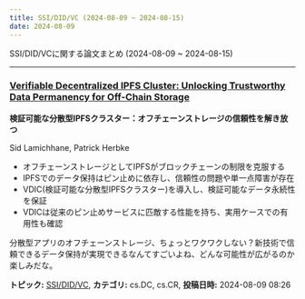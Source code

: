 ```yaml
---
title: SSI/DID/VC (2024-08-09 ~ 2024-08-15)
date: 2024-08-09
---
```


SSI/DID/VCに関する論文まとめ (2024-08-09 ~ 2024-08-15)


- - -

### [Verifiable Decentralized IPFS Cluster: Unlocking Trustworthy Data Permanency for Off-Chain Storage](http://arxiv.org/abs/2408.07023)

**検証可能な分散型IPFSクラスター：オフチェーンストレージの信頼性を解き放つ**

Sid Lamichhane, Patrick Herbke

- オフチェーンストレージとしてIPFSがブロックチェーンの制限を克服する
- IPFSでのデータ保持はピン止めに依存し、信頼性の問題や単一点障害が存在
- VDIC(検証可能な分散型IPFSクラスター)を導入し、検証可能なデータ永続性を保証
- VDICは従来のピン止めサービスに匹敵する性能を持ち、実用ケースでの有用性も確認

分散型アプリのオフチェーンストレージ、ちょっとワクワクしない？新技術で信頼できるデータ保持が実現できるなんてすごいよね、どんな可能性が広がるのか楽しみだな。



**トピック:** [SSI/DID/VC](../../ssi), **カテゴリ:** cs.DC, cs.CR, **投稿日時:** 2024-08-09 08:26
